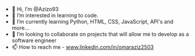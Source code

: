 - 👋 Hi, I’m @Azizo93
- 👀 I’m interested in learning to code.
- 🌱 I’m currently learning Python, HTML, CSS, JavaScript, API's and more...
- 💞️ I’m looking to collaborate on projects that will allow me to develop as a software engineer
- 📫 How to reach me - www.linkedin.com/in/omaraziz2503

<!---
Azizo93/Azizo93 is a ✨ special ✨ repository because its `README.md` (this file) appears on your GitHub profile.
You can click the Preview link to take a look at your changes.
--->
